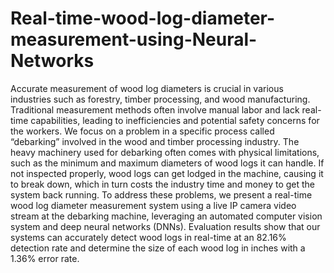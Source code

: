 # Real-time-wood-log-diameter-measurement-using-Neural-Networks

Accurate measurement of wood log diameters is crucial in various industries such as forestry, timber processing, and wood manufacturing. Traditional measurement methods often involve manual labor and lack real-time capabilities, leading to inefficiencies and potential safety concerns for the workers. We focus on a problem in a specific process called “debarking” involved in the wood and timber processing industry. The heavy machinery used for debarking often comes with physical limitations, such as the minimum and maximum diameters of wood logs it can handle. If not inspected properly, wood logs can get lodged in the machine, causing it to break down, which in turn costs the industry time and money to get the system back running. To address these problems, we present a real-time wood log diameter measurement system using a live IP camera video
stream at the debarking machine, leveraging an automated computer vision system and deep neural networks (DNNs). Evaluation results show that our systems can accurately detect wood logs in real-time at an 82.16% detection rate and determine the size of each wood log in inches with a 1.36% error rate.
